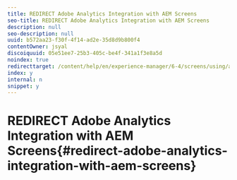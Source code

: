 ```yaml
---
title: REDIRECT Adobe Analytics Integration with AEM Screens
seo-title: REDIRECT Adobe Analytics Integration with AEM Screens
description: null
seo-description: null
uuid: b572aa23-f30f-4f14-ad2e-35d8d9b800f4
contentOwner: jsyal
discoiquuid: 05e51ee7-25b3-405c-be4f-341a1f3e8a5d
noindex: true
redirecttarget: /content/help/en/experience-manager/6-4/screens/using/adobe-analytics-integration-aem-screens
index: y
internal: n
snippet: y
---
```


# REDIRECT Adobe Analytics Integration with AEM Screens{#redirect-adobe-analytics-integration-with-aem-screens}

